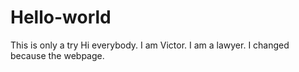 # Hello-world
This is only a try
Hi everybody. I am Victor. I am a lawyer.
I changed because the webpage.
